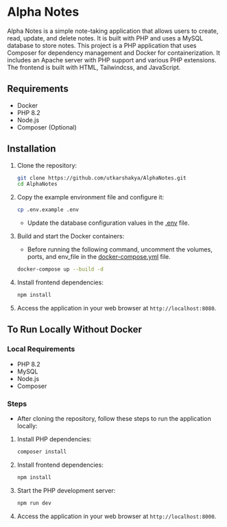 # Alpha Notes

Alpha Notes is a simple note-taking application that allows users to create, read, update, and delete notes. It is built with PHP and uses a MySQL database to store notes. This project is a PHP application that uses Composer for dependency management and Docker for containerization. It includes an Apache server with PHP support and various PHP extensions. The frontend is built with HTML, Tailwindcss, and JavaScript.

## Requirements

- Docker
- PHP 8.2
- Node.js
- Composer (Optional)

## Installation

1. Clone the repository:

    ```sh
    git clone https://github.com/utkarshakya/AlphaNotes.git
    cd AlphaNotes
    ```

2. Copy the example environment file and configure it:

    ```sh
    cp .env.example .env
    ```

   - Update the database configuration values in the [.env](.env) file.

3. Build and start the Docker containers:

    - Before running the following command, uncomment the volumes, ports, and env_file in the [docker-compose.yml](docker-compose.yml) file.

    ```sh
    docker-compose up --build -d
    ```

4. Install frontend dependencies:

    ```sh
    npm install
    ```

5. Access the application in your web browser at `http://localhost:8080`.

## To Run Locally Without Docker

### Local Requirements

- PHP 8.2
- MySQL
- Node.js
- Composer

### Steps

- After cloning the repository, follow these steps to run the application locally:

1. Install PHP dependencies:

    ```sh
    composer install
    ```

2. Install frontend dependencies:

    ```sh
    npm install
    ```

3. Start the PHP development server:

    ```sh
    npm run dev
    ```

4. Access the application in your web browser at `http://localhost:8000`.
